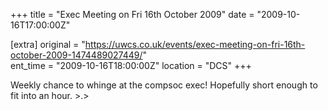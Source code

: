 +++
title = "Exec Meeting on Fri 16th October 2009"
date = "2009-10-16T17:00:00Z"

[extra]
original = "https://uwcs.co.uk/events/exec-meeting-on-fri-16th-october-2009-1474489027449/"    
ent_time = "2009-10-16T18:00:00Z"
location = "DCS"
+++

Weekly chance to whinge at the compsoc exec\! Hopefully short enough to fit into an hour. \>.\>


